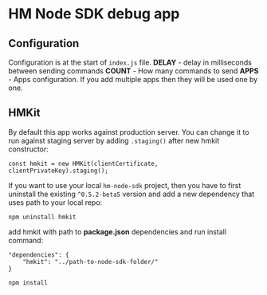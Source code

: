 # HM Node SDK debug app

## Configuration

Configuration is at the start of `index.js` file.
**DELAY** - delay in milliseconds between sending commands
**COUNT** - How many commands to send
**APPS** - Apps configuration. If you add multiple apps then they will be used one by one.

## HMKit

By default this app works against production server. You can change it to run against staging server by adding `.staging()` after new hmkit constructor:

```
const hmkit = new HMKit(clientCertificate, clientPrivateKey).staging();
```

If you want to use your local `hm-node-sdk` project, then you have to first uninstall the existing `^0.5.2-beta5` version and add a new dependency that uses path to your local repo:

```
npm uninstall hmkit
```

add hmkit with path to **package.json** dependencies and run install command:

```
"dependencies": {
    "hmkit": "../path-to-node-sdk-folder/"
}
```

```
npm install
```
